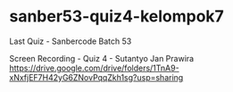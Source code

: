 # sanber53-quiz4-kelompok7
Last Quiz - Sanbercode Batch 53

Screen Recording - Quiz 4 - Sutantyo Jan Prawira
https://drive.google.com/drive/folders/1TnA9-xNxfjEF7H42yG6ZNovPqqZkh1sg?usp=sharing
